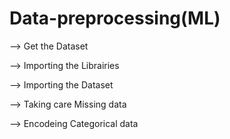 # Data-preprocessing(ML)

--> Get the Dataset

--> Importing the Librairies

--> Importing the Dataset

--> Taking care Missing data

--> Encodeing Categorical data 



